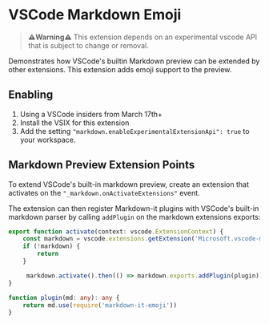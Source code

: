 # VSCode Markdown Emoji

> **⚠️Warning⚠️** This extension depends on an experimental vscode API that is subject to change or removal.


Demonstrates how VSCode's builtin Markdown preview can be extended by other extensions. This extension adds emoji support to the preview.

## Enabling

1. Using a VSCode insiders from March 17th+
1. Install the VSIX for this extension
1. Add the setting `"markdown.enableExperimentalExtensionApi": true` to your workspace.


## Markdown Preview Extension Points
To extend VSCode's built-in markdown preview, create an extension that activates on the `"_markdown.onActivateExtensions"` event. 

The extension can then register Markdown-it plugins with VSCode's built-in markdown parser by calling `addPlugin` on the markdown extensions exports:

```ts
export function activate(context: vscode.ExtensionContext) {
    const markdown = vscode.extensions.getExtension('Microsoft.vscode-markdown')
    if (!markdown) {
        return
    }

     markdown.activate().then(() => markdown.exports.addPlugin(plugin))
}

function plugin(md: any): any {
    return md.use(require('markdown-it-emoji'))
}
```

